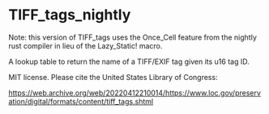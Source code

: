 # TIFF_tags_nightly

Note: this version of TIFF_tags uses the Once_Cell feature from the nightly rust compiler 
in lieu of the Lazy_Static! macro.


A  lookup table to return the name of a TIFF/EXIF tag given its u16 tag ID.

MIT license. Please cite the United States Library of Congress: 

https://web.archive.org/web/20220412210014/https://www.loc.gov/preservation/digital/formats/content/tiff_tags.shtml
